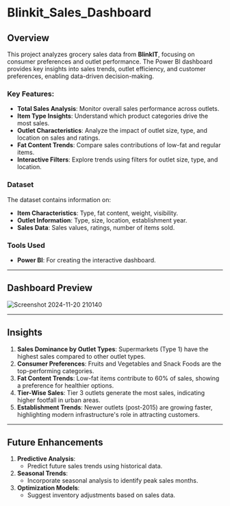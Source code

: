 # Blinkit_Sales_Dashboard

## Overview
This project analyzes grocery sales data from **BlinkIT**, focusing on consumer preferences and outlet performance. The Power BI dashboard provides key insights into sales trends, outlet efficiency, and customer preferences, enabling data-driven decision-making.

### Key Features:
- **Total Sales Analysis**: Monitor overall sales performance across outlets.
- **Item Type Insights**: Understand which product categories drive the most sales.
- **Outlet Characteristics**: Analyze the impact of outlet size, type, and location on sales and ratings.
- **Fat Content Trends**: Compare sales contributions of low-fat and regular items.
- **Interactive Filters**: Explore trends using filters for outlet size, type, and location.

### Dataset
The dataset contains information on:
- **Item Characteristics**: Type, fat content, weight, visibility.
- **Outlet Information**: Type, size, location, establishment year.
- **Sales Data**: Sales values, ratings, number of items sold.

### Tools Used
- **Power BI**: For creating the interactive dashboard.

---

## Dashboard Preview
![Screenshot 2024-11-20 210140](https://github.com/user-attachments/assets/c65cec88-c0b4-4e0d-ab46-763bb1d52ee1)

---

## Insights
1. **Sales Dominance by Outlet Types**: Supermarkets (Type 1) have the highest sales compared to other outlet types.
2. **Consumer Preferences**: Fruits and Vegetables and Snack Foods are the top-performing categories.
3. **Fat Content Trends**: Low-fat items contribute to 60% of sales, showing a preference for healthier options.
4. **Tier-Wise Sales**: Tier 3 outlets generate the most sales, indicating higher footfall in urban areas.
5. **Establishment Trends**: Newer outlets (post-2015) are growing faster, highlighting modern infrastructure's role in attracting customers.

---

## Future Enhancements
1. **Predictive Analysis**:
   - Predict future sales trends using historical data.
2. **Seasonal Trends**:
   - Incorporate seasonal analysis to identify peak sales months.
3. **Optimization Models**:
   - Suggest inventory adjustments based on sales data.


